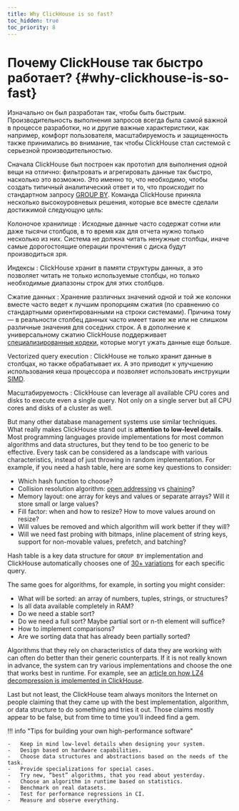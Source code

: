 ```yaml
---
title: Why ClickHouse is so fast?
toc_hidden: true
toc_priority: 8
---
```


#  Почему ClickHouse так быстро работает? {#why-clickhouse-is-so-fast}

Изначально он был разработан так, чтобы быть быстрым. Производительность выполнения запросов всегда была самой важной в процессе разработки, но и другие важные характеристики, как например, комфорт пользователя, масштабируемость и защищенность также принимались во внимание, так чтобы ClickHouse стал системой с серьезной производительностью. 

Сначала ClickHouse был построен как прототип для выполнения одной вещи на отлично: фильтровать и агрегировать данные так быстро, насколько это возможно. Это именно то, что необходимо, чтобы создать типичный аналитический ответ и то, что происходит по стандартном запросу [GROUP BY](../../sql-reference/statements/select/group-by.md). Команда ClickHouse приняла несколько высокоуровневых решения, которые все вместе сделали достижимой следующую цель: 

Колоночое хранилище
:   Исходные данные часто содержат сотни или даже тысячи столбцов, в то время как для отчета нужно только несколько из них. Система не должна читать ненужные столбцы, иначе самые дорогостоящие операции прочтения с диска будут производиться зря. 

Индексы
:   ClickHouse хранит в памяти структуры данных, а это позволяет читать не только используемые столбцы, но только необходимые диапазоны строк для этих столбцов.

Сжатие данных
:   Хранение различных значений одной и той же колонки вместе часто ведет к лучшим пропорциям сжатия (по сравнению со стандартными ориентированными на строки системами). Причина тому — в реальности столбец данных часто имеет такие же или не слишком различные значения для соседних строк. А в дополнение к универсальному сжатию ClickHouse поддерживает [специализированные кодеки](../../sql-reference/statements/create/table.md#create-query-specialized-codecs), которые могут ужать данные еще больше. 

Vectorized query execution
:   ClickHouse не только хранит данные в столбцах, но также обрабатывает их. А это приводит к улучшению использования кеша процессора и позволяет использовать инструкции [SIMD](https://en.wikipedia.org/wiki/SIMD).

Масштабируемость
:   ClickHouse can leverage all available CPU cores and disks to execute even a single query. Not only on a single server but all CPU cores and disks of a cluster as well.

But many other database management systems use similar techniques. What really makes ClickHouse stand out is **attention to low-level details**. Most programming languages provide implementations for most common algorithms and data structures, but they tend to be too generic to be effective. Every task can be considered as a landscape with various characteristics, instead of just throwing in random implementation. For example, if you need a hash table, here are some key questions to consider:

-   Which hash function to choose?
-   Collision resolution algorithm: [open addressing](https://en.wikipedia.org/wiki/Open_addressing) vs [chaining](https://en.wikipedia.org/wiki/Hash_table#Separate_chaining)?
-   Memory layout: one array for keys and values or separate arrays? Will it store small or large values?
-   Fill factor: when and how to resize? How to move values around on resize?
-   Will values be removed and which algorithm will work better if they will?
-   Will we need fast probing with bitmaps, inline placement of string keys, support for non-movable values, prefetch, and batching?

Hash table is a key data structure for `GROUP BY` implementation and ClickHouse automatically chooses one of [30+ variations](https://github.com/ClickHouse/ClickHouse/blob/master/src/Interpreters/Aggregator.h) for each specific query.

The same goes for algorithms, for example, in sorting you might consider:

-   What will be sorted: an array of numbers, tuples, strings, or structures?
-   Is all data available completely in RAM?
-   Do we need a stable sort?
-   Do we need a full sort? Maybe partial sort or n-th element will suffice?
-   How to implement comparisons?
-   Are we sorting data that has already been partially sorted?

Algorithms that they rely on characteristics of data they are working with can often do better than their generic counterparts. If it is not really known in advance, the system can try various implementations and choose the one that works best in runtime. For example, see an [article on how LZ4 decompression is implemented in ClickHouse](https://habr.com/en/company/yandex/blog/457612/).

Last but not least, the ClickHouse team always monitors the Internet on people claiming that they came up with the best implementation, algorithm, or data structure to do something and tries it out. Those claims mostly appear to be false, but from time to time you’ll indeed find a gem.

!!! info "Tips for building your own high-performance software"


    -   Keep in mind low-level details when designing your system.
    -   Design based on hardware capabilities.
    -   Choose data structures and abstractions based on the needs of the task.
    -   Provide specializations for special cases.
    -   Try new, “best” algorithms, that you read about yesterday.
    -   Choose an algorithm in runtime based on statistics.
    -   Benchmark on real datasets.
    -   Test for performance regressions in CI.
    -   Measure and observe everything.
